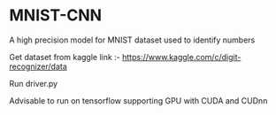 # MNIST-CNN
A high precision model for MNIST dataset used to identify numbers


Get dataset from kaggle
link :- https://www.kaggle.com/c/digit-recognizer/data

Run driver.py

Advisable to run on tensorflow supporting GPU with CUDA and CUDnn
